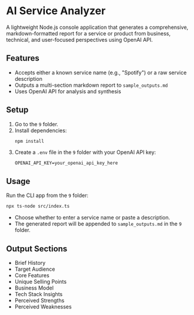 # AI Service Analyzer

A lightweight Node.js console application that generates a comprehensive, markdown-formatted report for a service or product from business, technical, and user-focused perspectives using OpenAI API.

## Features
- Accepts either a known service name (e.g., "Spotify") or a raw service description
- Outputs a multi-section markdown report to `sample_outputs.md`
- Uses OpenAI API for analysis and synthesis

## Setup
1. Go to the `9` folder.
2. Install dependencies:
   ```sh
   npm install
   ```
3. Create a `.env` file in the `9` folder with your OpenAI API key:
   ```env
   OPENAI_API_KEY=your_openai_api_key_here
   ```

## Usage
Run the CLI app from the `9` folder:
```sh
npx ts-node src/index.ts
```
- Choose whether to enter a service name or paste a description.
- The generated report will be appended to `sample_outputs.md` in the `9` folder.

## Output Sections
- Brief History
- Target Audience
- Core Features
- Unique Selling Points
- Business Model
- Tech Stack Insights
- Perceived Strengths
- Perceived Weaknesses